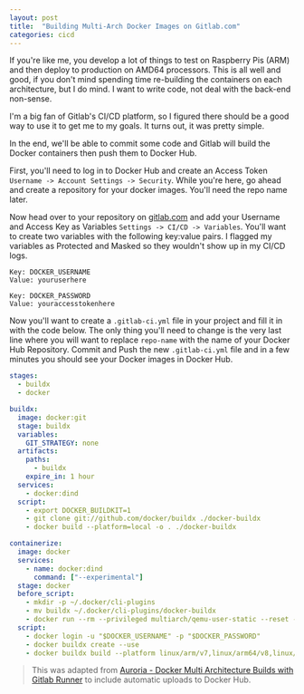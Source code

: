 ```yaml
---
layout: post
title:  "Building Multi-Arch Docker Images on Gitlab.com"
categories: cicd
---
```


If you're like me, you develop a lot of things to test on Raspberry Pis (ARM) and then deploy to production on AMD64 processors. This is all well and good, if you don't mind spending time re-building the containers on each architecture, but I do mind. I want to write code, not deal with the back-end non-sense. 

I'm a big fan of Gitlab's CI/CD platform, so I figured there should be a good way to use it to get me to my goals. It turns out, it was pretty simple.

In the end, we'll be able to commit some code and Gitlab will build the Docker containers then push them to Docker Hub.

First, you'll need to log in to Docker Hub and create an Access Token `Username -> Account Settings -> Security`. While you're here, go ahead and create a repository for your docker images. You'll need the repo name later.

Now head over to your repository on [gitlab.com](gitlab.com) and add your Username and Access Key as Variables `Settings -> CI/CD -> Variables`. You'll want to create two variables with the following key:value pairs. I flagged my variables as Protected and Masked so they wouldn't show up in my CI/CD logs.

``` 
Key: DOCKER_USERNAME
Value: youruserhere

Key: DOCKER_PASSWORD
Value: youraccesstokenhere
```

Now you'll want to create a `.gitlab-ci.yml` file in your project and fill it in with the code below. The only thing you'll need to change is the very last line where you will want to replace `repo-name` with the name of your Docker Hub Repository. Commit and Push the new `.gitlab-ci.yml` file and in a few minutes you should see your Docker images in Docker Hub.

``` yaml
stages:
  - buildx
  - docker

buildx:
  image: docker:git
  stage: buildx
  variables:
    GIT_STRATEGY: none
  artifacts:
    paths:
      - buildx
    expire_in: 1 hour
  services:
    - docker:dind
  script:
    - export DOCKER_BUILDKIT=1
    - git clone git://github.com/docker/buildx ./docker-buildx
    - docker build --platform=local -o . ./docker-buildx

containerize:
  image: docker
  services:
    - name: docker:dind
      command: ["--experimental"]
  stage: docker
  before_script:
    - mkdir -p ~/.docker/cli-plugins
    - mv buildx ~/.docker/cli-plugins/docker-buildx
    - docker run --rm --privileged multiarch/qemu-user-static --reset -p yes
  script:
    - docker login -u "$DOCKER_USERNAME" -p "$DOCKER_PASSWORD"
    - docker buildx create --use
    - docker buildx build --platform linux/arm/v7,linux/arm64/v8,linux/amd64 --push -t "$DOCKER_USERNAME"/repo-name:latest .
```

> This was adapted from [Auroria - Docker Multi Architecture Builds with Gitlab Runner](https://www.auroria.io/docker-multi-architecture-builds-with-gitlab-runner/) to include automatic uploads to Docker Hub.